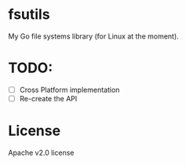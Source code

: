 # fsutils
My Go file systems library (for Linux at the moment).

# TODO:

 - [ ] Cross Platform implementation
 - [ ] Re-create the API

# License

Apache v2.0 license
